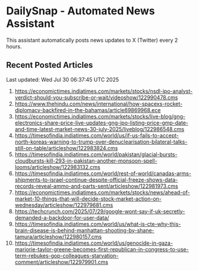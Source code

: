 # DailySnap - Automated News Assistant

This assistant automatically posts news updates to X (Twitter) every 2 hours.

## Recent Posted Articles

Last updated: Wed Jul 30 06:37:45 UTC 2025

1. https://economictimes.indiatimes.com/markets/stocks/nsdl-ipo-analyst-verdict-should-you-subscribe-or-wait/videoshow/122990478.cms
2. https://www.thehindu.com/news/international/how-spacexs-rocket-diplomacy-backfired-in-the-bahamas/article69869968.ece
3. https://economictimes.indiatimes.com/markets/stocks/live-blog/gng-electronics-share-price-live-updates-gng-ipo-listing-price-gmp-date-and-time-latest-market-news-30-july-2025/liveblog/122986548.cms
4. https://timesofindia.indiatimes.com/world/us/if-us-fails-to-accept-north-koreas-warning-to-trump-over-denuclearisation-bilateral-talks-still-on-table/articleshow/122983824.cms
5. https://timesofindia.indiatimes.com/world/pakistan/glacial-bursts-cloudbursts-kill-293-in-pakistan-another-monsoon-spell-looms/articleshow/122983132.cms
6. https://timesofindia.indiatimes.com/world/rest-of-world/canadas-arms-shipments-to-israel-continue-despite-official-freeze-shows-data-records-reveal-ammo-and-parts-sent/articleshow/122981973.cms
7. https://economictimes.indiatimes.com/markets/stocks/news/ahead-of-market-10-things-that-will-decide-stock-market-action-on-wednesday/articleshow/122979681.cms
8. https://techcrunch.com/2025/07/29/google-wont-say-if-uk-secretly-demanded-a-backdoor-for-user-data/
9. https://timesofindia.indiatimes.com/world/us/what-is-cte-why-this-brain-disease-is-behind-manhattan-shooting-by-shane-tamura/articleshow/122980157.cms
10. https://timesofindia.indiatimes.com/world/us/genocide-in-gaza-marjorie-taylor-greene-becomes-first-republican-in-congress-to-use-term-rebukes-gop-colleagues-starvation-comment/articleshow/122979901.cms
